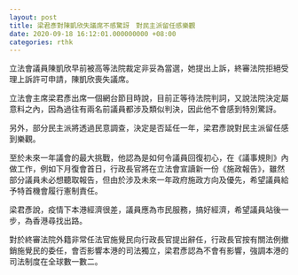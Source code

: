 ```yaml
---
layout: post
title: 梁君彥對陳凱欣失議席不感驚訝　對民主派留任感樂觀
date: 2020-09-18 16:12:01.000000000 +08:00
categories: rthk
---
```


立法會議員陳凱欣早前被高等法院裁定非妥為當選，她提出上訴，終審法院拒絕受理上訴許可申請，陳凱欣喪失議席。

立法會主席梁君彥出席一個網台節目時說，目前正等待法院判詞，又說法院決定屬意料之內，因為過往有兩名前議員都涉及類似判決，因此他不會感到特別驚訝。

另外，部分民主派將透過民意調查，決定是否延任一年，梁君彥說對民主派留任感到樂觀。

至於未來一年議會的最大挑戰，他認為是如何令議員回復初心，在《議事規則》內做工作，例如下月復會首日，行政長官將在立法會宣讀新一份《施政報告》，雖然部分議員未必想聽取報告，但由於涉及未來一年政府施政方向及優先，希望議員給予特首機會履行憲制責任。

梁君彥說，疫情下本港經濟很差，議員應為市民服務，搞好經濟，希望議員站後一步，為香港尋找出路。

對於終審法院外籍非常任法官施覺民向行政長官提出辭任，行政長官按有關法例撤銷施覺民的委任，會否影響本港的司法獨立，梁君彥認為不會有影響，強調本港的司法制度在全球數一數二。
